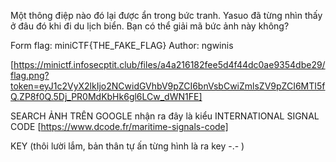 Một thông điệp nào đó lại được ẩn trong bức tranh. Yasuo đã từng nhìn thấy ở đâu đó khi đi du lịch biển. Bạn có thể giải mã bức ảnh này không?

Form flag: miniCTF{THE_FAKE_FLAG} Author: ngwinis

[https://minictf.infosecptit.club/files/a4a216182fee5d4f44dc0ae9354dbe29/flag.png?token=eyJ1c2VyX2lkIjo2NCwidGVhbV9pZCI6bnVsbCwiZmlsZV9pZCI6MTI5fQ.ZP8f0Q.5Dj_PR0MdKbHk6gl6LCw_dWN1FE]

SEARCH ẢNH TRÊN GOOGLE nhận ra đây là kiểu INTERNATIONAL SIGNAL CODE
[https://www.dcode.fr/maritime-signals-code]

KEY (thôi lười lắm, bản thân tự ấn từng hình là ra key -.- )
